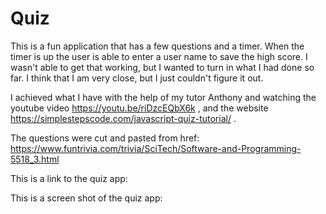 # Quiz

This is a fun application that has a few questions and a timer. When the timer is up the user is able to enter a user name to save the high score. I wasn't able to get that working, but I wanted to turn in what I had done so far. I think that I am very close, but I just couldn't figure it out. 

I achieved what I have with the help of my tutor Anthony and watching the youtube video https://youtu.be/riDzcEQbX6k  , and the website  https://simplestepscode.com/javascript-quiz-tutorial/   .

The questions were cut and pasted from href: https://www.funtrivia.com/trivia/SciTech/Software-and-Programming-5518_3.html

This is a link to the quiz app:


This is a screen shot of the quiz app:


